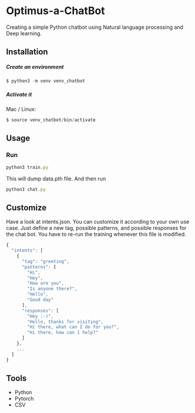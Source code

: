 # Optimus-a-ChatBot

Creating a simple Python chatbot using Natural language processing and Deep learning.

## Installation  
##### Create an environment

```javascript
$ python3 -m venv venv_chatbot
```

##### Activate it
Mac / Linux:

```javascript
$ source venv_chatbot/bin/activate
```

## Usage

### Run

```javascript
python3 train.py
```

This will dump data.pth file. And then run
```javascript
python3 chat.py
```

## Customize
Have a look at intents.json. You can customize it according to your own use case. Just define a new tag, possible patterns, and possible responses for the chat bot. You have to re-run the training whenever this file is modified.

```javascript
{
  "intents": [
    {
      "tag": "greeting",
      "patterns": [
        "Hi",
        "Hey",
        "How are you",
        "Is anyone there?",
        "Hello",
        "Good day"
      ],
      "responses": [
        "Hey :-)",
        "Hello, thanks for visiting",
        "Hi there, what can I do for you?",
        "Hi there, how can I help?"
      ]
    },
    ...
  ]
}
```

## Tools
- Python
- Pytorch
- CSV

